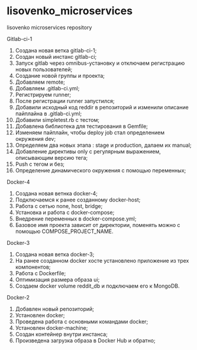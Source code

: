 # lisovenko_microservices
lisovenko microservices repository

Gitlab-ci-1

1. Создана новая ветка gitlab-ci-1;
2. Создан новый инстанс gitlab-ci;
3. Запуск gitlab через omnibus-установку и отключаем регистрацию новых пользователей;
4. Создание новой группы и проекта;
5. Добавляем remote;
6. Добавляем .gitlab-ci.yml;
7. Регистрируем runner;
8. После регистрации runner запустился;
9. Добавили исходный код reddir в репозиторий и изменили описание пайплайна в .gitlab-ci.yml;
10. Добавили simpletest.rb с тестом;
11. Добавлена библиотека для тестирования в Gemfile;
12. Изменяем пайплайн, чтобы deploy job стал определением окружения dev;
13. Определяем два новых этапа : stage и production, далаем их manual;
14. Добавление директивы only с регулярным выражением, описывающим версию тега;
15. Push с тегом и без;
16. Определение динамического окружения с помощью переменных;

Docker-4

1. Создана новая ветнка docker-4;
2. Подключаемся к ранее созданному docker-host;
3. Работа с сетью none, host, bridge;
4. Установка и работа с docker-compose;
5. Внедрение переменных в docker-compose.yml;
6. Базовое имя проекта зависит от директории, поменять можно с помощью COMPOSE_PROJECT_NAME.


Docker-3

1. Создана новая ветка docker-3;
2. На ранее созданном docker хосте установлено приложение из трех компонентов;
3. Работа с Dockerfile;
4. Оптимизация размера образа ui;
5. Создаем docker volume reddit_db и подключаем его к MongoDB.



Docker-2

1. Добавлен новый репозиторий;
2. Установлен docker;
3. Проведена работа с основными командами docker;
4. Установлен docker-machine;
5. Создан контейнер внутри инстанса;
6. Произведена загрузка образа в Docker Hub и обратно;
